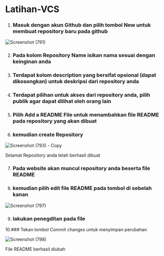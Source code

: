 # Latihan-VCS

1. ### Masuk dengan akun Github dan pilih tombol **New** untuk membuat repository baru pada github


![Screenshot (791)](https://user-images.githubusercontent.com/68369708/138086463-b574d8fe-778c-4208-8ad6-881131ddcfb2.png)


2. ### Pada kolom Repository Name isikan nama sesuai dengan keinginan anda

3.  ### Terdapat kolom description yang bersifat opsional (dapat dikosongkan) untuk deskripsi dari repository anda

4. ### Terdapat pilihan untuk akses dari repository anda, pilih publik agar dapat dilihat oleh orang lain

5. ### Pilih Add a README File untuk menambahkan file README pada repository yang akan dibuat

6. ### kemudian create Repository


![Screenshot (793) - Copy](https://user-images.githubusercontent.com/68369708/138090757-e8d6fb4a-eacb-4db5-9fca-551753c3d0bf.png)


Selamat Repository anda telah berhasil dibuat


7. ### Pada website akan muncul repository anda beserta file README
8. ### kemudian pilih edit file README pada tombol di sebelah kanan


![Screenshot (797)](https://user-images.githubusercontent.com/68369708/138090928-29544e3c-3406-46ea-b718-96659adb26d9.png)


9. ### lakukan penegditan pada file 
10.### Tekan tombol Commit changes untuk menyimpan perubahan



![Screenshot (798)](https://user-images.githubusercontent.com/68369708/138090596-925e1ecb-9c60-4592-8611-bcb1643e50fb.png)

File README berhasil diubah
